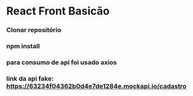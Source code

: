 # React Front Basicão

### Clonar repositório
### npm install
### para consumo de api foi usado axios
### link da api fake: https://63234f04362b0d4e7de1284e.mockapi.io/cadastro
